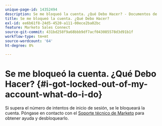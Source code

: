 ```yaml
---
unique-page-id: 14352494
description: Se me bloqueó la cuenta. ¿Qué Debo Hacer? - Documentos de Marketo - Documentación del producto
title: Se me bloqueó la cuenta. ¿Qué Debo Hacer?
exl-id: ee6b61f8-24d5-4520-a111-00ece2ba02bc
feature: Marketo Sales Connect
source-git-commit: 431bd258f9a68bbb9df7acf043085578d3d91b1f
workflow-type: tm+mt
source-wordcount: '64'
ht-degree: 0%

---
```


# Se me bloqueó la cuenta. ¿Qué Debo Hacer? {#i-got-locked-out-of-my-account-what-do-i-do}

Si supera el número de intentos de inicio de sesión, se le bloqueará la cuenta. Póngase en contacto con el [Soporte técnico de Marketo](https://nation.marketo.com/t5/Support/ct-p/Support#) para obtener ayuda y desbloquearlo.
